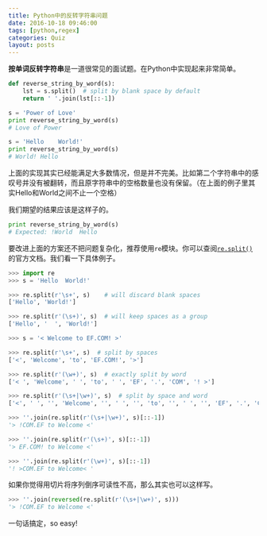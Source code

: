 ```yaml
---
title: Python中的反转字符串问题
date: 2016-10-18 09:46:00
tags: [python,regex]
categories: Quiz
layout: posts
---
```

**按单词反转字符串**是一道很常见的面试题。在Python中实现起来非常简单。

<!-- more -->

```python
def reverse_string_by_word(s):
    lst = s.split()  # split by blank space by default
    return ' '.join(lst[::-1])

s = 'Power of Love'
print reverse_string_by_word(s)
# Love of Power

s = 'Hello    World!'
print reverse_string_by_word(s)
# World! Hello
```

上面的实现其实已经能满足大多数情况，但是并不完美。比如第二个字符串中的感叹号并没有被翻转，而且原字符串中的空格数量也没有保留。（在上面的例子里其实Hello和World之间不止一个空格）

我们期望的结果应该是这样子的。

```python
print reverse_string_by_word(s)
# Expected: !World  Hello
```

要改进上面的方案还不把问题复杂化，推荐使用`re`模块。你可以查阅[`re.split()`](https://docs.python.org/2/library/re.html#re.split) 的官方文档。我们看一下具体例子。

```python
>>> import re
>>> s = 'Hello  World!'

>>> re.split(r'\s+', s)    # will discard blank spaces
['Hello', 'World!']

>>> re.split(r'(\s+)', s)  # will keep spaces as a group
['Hello', '  ', 'World!']

>>> s = '< Welcome to EF.COM! >'

>>> re.split(r'\s+', s)  # split by spaces
['<', 'Welcome', 'to', 'EF.COM!', '>']

>>> re.split(r'(\w+)', s)  # exactly split by word
['< ', 'Welcome', ' ', 'to', ' ', 'EF', '.', 'COM', '! >']

>>> re.split(r'(\s+|\w+)', s)  # split by space and word
['<', ' ', '', 'Welcome', '', ' ', '', 'to', '', ' ', '', 'EF', '.', 'COM', '!', ' ', '>']

>>> ''.join(re.split(r'(\s+|\w+)', s)[::-1])
'> !COM.EF to Welcome <'

>>> ''.join(re.split(r'(\s+)', s)[::-1])
'> EF.COM! to Welcome <'

>>> ''.join(re.split(r'(\w+)', s)[::-1])
'! >COM.EF to Welcome< '

```

如果你觉得用切片将序列倒序可读性不高，那么其实也可以这样写。

```python
>>> ''.join(reversed(re.split(r'(\s+|\w+)', s)))
'> !COM.EF to Welcome <'
```

一句话搞定，so easy!
